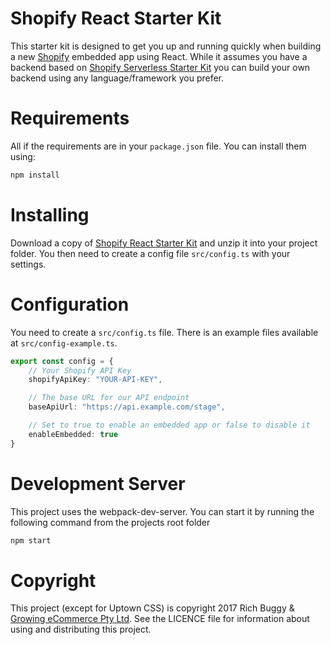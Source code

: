 # Shopify React Starter Kit
This starter kit is designed to get you up and running quickly when building a new [Shopify](https://www.shopify.com/?ref=growingecommerce) embedded app using React. While it assumes you have a backend based on [Shopify Serverless Starter Kit](https://github.com/buggy/shopify-serverless-starter) you can build your own backend using any language/framework you prefer.

# Requirements

All if the requirements are in your `package.json` file. You can install them using:

```sh
npm install
```

# Installing
Download a copy of [Shopify React Starter Kit](https://github.com/buggy/shopify-react-starter/archive/master.zip) and unzip it into your project folder. You then need to create a config file `src/config.ts` with your settings.

# Configuration
You need to create a `src/config.ts` file. There is an example files available at `src/config-example.ts`.

```typescript
export const config = {
    // Your Shopify API Key
    shopifyApiKey: "YOUR-API-KEY",

    // The base URL for our API endpoint
    baseApiUrl: "https://api.example.com/stage",

    // Set to true to enable an embedded app or false to disable it
    enableEmbedded: true
}
```

# Development Server
This project uses the webpack-dev-server. You can start it by running the following command from the projects root folder

```sh
npm start
```

# Copyright
This project (except for Uptown CSS) is copyright 2017 Rich Buggy & [Growing eCommerce Pty Ltd](http://www.growingecommerce.com). See the LICENCE file for information about using and distributing this project.